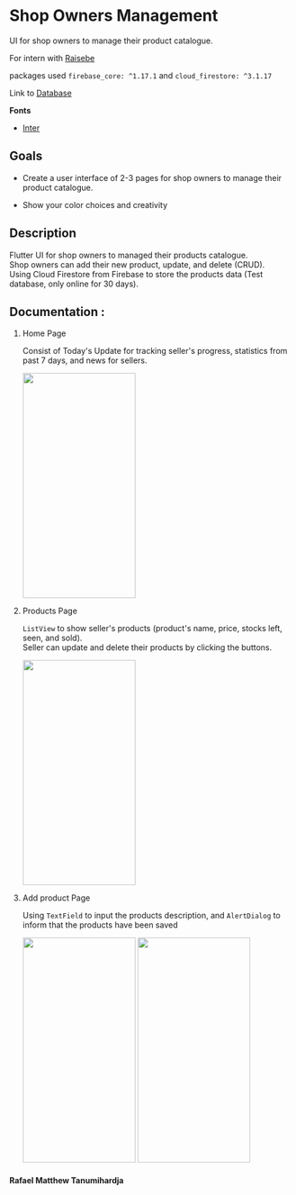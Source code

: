 # Shop Owners Management

UI for shop owners to manage their product catalogue.​

For intern with [Raisebe](https://www.raisebe.com/)

packages used `firebase_core: ^1.17.1` 
and  `cloud_firestore: ^3.1.17`

Link to [Database](https://console.firebase.google.com/project/shop-owners-management/firestore/data/~2Fproducts~2Fd3M763pwnXV9y21LHqJC)

**Fonts**

-  [Inter](https://fonts.google.com/specimen/Inter)

## Goals
- Create a user interface of 2-3 pages for shop owners to manage their product catalogue.​

- Show your color choices and creativity​
## Description

Flutter UI for shop owners to managed their products catalogue. <br> Shop owners can add their new product, update, and delete (CRUD).<br>
Using Cloud Firestore from Firebase to store the products data (Test database, only online for 30 days).


## Documentation :
 1. Home Page

    Consist of Today's Update for tracking seller's progress, statistics from past 7 days, and news for sellers.

    <img src="https://user-images.githubusercontent.com/99629720/171095991-e2fc5734-c7e9-4944-abf8-852d62bf8a17.png" width="200" height="400">
 
 2. Products Page
    
    ``ListView`` to show seller's products (product's name, price, stocks left, seen, and sold).<br>
    Seller can update and delete their products by clicking the buttons.

    <img src="https://user-images.githubusercontent.com/99629720/171229664-8bcc79b5-d6f7-4d3a-a782-5410114cb820.png" width="200" height="400">

3. Add product Page

   Using ``TextField`` to input the products description, and ``AlertDialog`` to inform that the products have been saved
   
    <img src="https://user-images.githubusercontent.com/99629720/171229108-34837f15-7b0c-4844-9906-4d54151c54df.png" width="200" height="400"> <img src="https://user-images.githubusercontent.com/99629720/171229125-b759e3b7-036d-460d-b32c-930207436bcf.png" width="200" height="400">
   

#### Rafael Matthew Tanumihardja